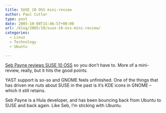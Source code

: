 ```yaml
---
title: SUSE 10 OSS mini-review
author: Paul Cutler
type: post
date: 2005-10-08T15:46:57+00:00
url: /blog/2005/10/suse-10-oss-mini-review/
categories:
  - Linux
  - Technology
  - Ubuntu

---
```

[Seb Payne reviews SUSE 10 OSS][1] so you don&#8217;t have to. More of a mini-review, really, but it hits the good points.

YAST support is so-so and GNOME feels unfinished. One of the things that has driven me nuts about SUSE in the past is it&#8217;s KDE icons in GNOME &#8211; which it still retains.

Seb Payne is a Hula developer, and has been bouncing back from Ubuntu to SUSE and back again. Like Seb, I&#8217;m sticking with Ubuntu.

 [1]: http://www.evolutionconsultancy.com/~spayne/blog/?p=204